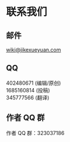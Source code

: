 # 联系我们

## 邮件   

wiki@jikexueyuan.com

## QQ

402480671 (编辑/原创)   
1685160814 (投稿)   
345777566 (翻译)

## 作者 QQ 群 

作者 QQ 群：323037186